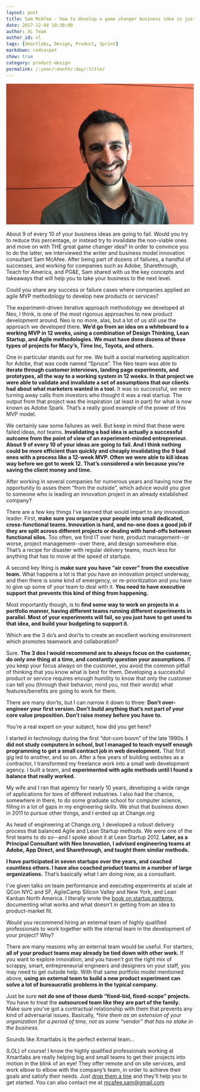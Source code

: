 ```yaml
---
layout: post
title: Sam McAfee - how to develop a game changer business idea in just 12 weeks?
date: 2017-12-04 10:30:00
author: XL Team
author_id: xl
tags: [Xmartlabs, Design, Product, Sprint]
markdown: redcarpet
show: true
category: product-design
permalink: /:year/:month/:day/:title/
---
```


<img src="/images/sam-mc-afee/Sam-Mc-Afee.jpg"/>

About 9 of every 10 of your business ideas are going to fail. Would you try to reduce this percentage, or instead try to invalidate the non-viable ones and move on with THE great game changer idea? In order to convince you to do the latter, we interviewed the writer and business model innovation consultant Sam McAfee. After being part of dozens of failures, a handful of successes, and working for companies such as Adobe, Sharethrough, Teach for America, and PG&E, Sam shared with us the key concepts and takeaways that will help you to take your business to the next level.

<span class="color-title">Could you share any success or failure cases where companies applied an agile MVP  methodology to develop new products or services?</span>

The experiment-driven iterative approach methodology we developed at Neo, I think, is one of the most rigorous approaches to new product development around. Neo is no more, alas, but a lot of us still use the approach we developed there. **We’d go from an idea on a whiteboard to a working MVP in 12 weeks, using a combination of Design Thinking, Lean Startup, and Agile methodologies. We must have done dozens of these types of projects for Macy’s, Time Inc, Toyota, and others.**

One in particular stands out for me. We built a social marketing application for Adobe, that was code named “Spruce”. The Neo team was able to **iterate through customer interviews, landing page experiments, and prototypes, all the way to a working system in 12 weeks. In that project we were able to validate and invalidate a set of assumptions that our clients had about what marketers wanted in a tool.** It was so successful, we were turning away calls from investors who thought it was a real startup. The output from that project was the inspiration (at least in part) for what is now known as Adobe Spark. That’s a really good example of the power of this MVP model.

We certainly saw some failures as well. But keep in mind that these were failed ideas, not teams. **Invalidating a bad idea is actually a successful outcome from the point of view of an experiment-minded entrepreneur. About 9 of every 10 of your ideas are going to fail. And I think nothing could be more efficient than quickly and cheaply invalidating the 9 bad ones with a process like a 12-week MVP. Often we were able to kill ideas way before we got to week 12. That’s considered a win because you’re saving the client money and time.**

<span class="color-title">After working in several companies for numerous years and having now the opportunity to asses them “from the outside”, which advice would you give to someone who is leading an innovation project in an already established company?</span>

There are a few key things I’ve learned that would impart to any innovation leader. First, **make sure you organize your people into small dedicated, cross-functional teams. Innovation is hard, and no-one does a good job if they are split across different projects or dealing with hand-offs between functional silos.** Too often, we find IT over here, product management--or worse, project management--over there, and design somewhere else. That’s a recipe for disaster with regular delivery teams, much less for anything that has to move at the speed of startups.

A second key thing is **make sure you have “air cover” from the executive team.** What happens a lot is that you have an innovation project underway, and then there is some kind of emergency, or re-prioritization and you have to give up some of your team to deal with it. **You need to have executive support that prevents this kind of thing from happening.**

Most importantly though, is to **find some way to work on projects in a portfolio manner, having different teams running different experiments in parallel. Most of your experiments will fail, so you just have to get used to that idea, and build your budgeting to support it.**

<span class="color-title">Which are the 3 do’s and don’ts to create an excellent working environment which promotes teamwork and collaboration?</span>

Sure. **The 3 dos I would recommend are to always focus on the customer, do only one thing at a time, and constantly question your assumptions.** If you keep your focus always on the customer, you avoid the common pitfall of thinking that you know what is best for them. Developing a successful product or service requires enough humility to know that only the customer can tell you (through their behavior, mind you, not their words) what features/benefits are going to work for them.

There are many don’ts, but I can narrow it down to three: **Don’t over-engineer your first version. Don’t build anything that’s not part of your core value proposition. Don’t raise money before you have to.**

<span class="color-title">You’re a real expert on your subject, how did you get here?</span>

I started in technology during the first “dot-com boom” of the late 1990s. **I did not study computers in school, but I managed to teach myself enough programming to get a small contract job in web development.** That first gig led to another, and so on. After a few years of building websites as a contractor, I transformed my freelance work into a small web development agency. I built a team, and **experimented with agile methods until I found a balance that really worked.**

My wife and I ran that agency for nearly 10 years, developing a wide range of applications for tons of different industries. I also had the chance, somewhere in there, to do some graduate school for computer science, filling in a lot of gaps in my engineering skills. We shut that business down in 2011 to pursue other things, and I ended up at Change.org

As head of engineering at Change.org, I developed a robust delivery process that balanced Agile and Lean Startup methods. We were one of the first teams to do so--and I spoke about it at Lean Startup 2012. **Later, as a Principal Consultant with Neo Innovation, I advised engineering teams at Adobe, App Direct, and Sharethrough, and taught them similar methods.**

**I have participated in seven startups over the years, and coached countless others. I have also coached product teams in a number of large organizations.** That’s basically what I am doing now, as a consultant.

I've given talks on team performance and executing experiments at scale at QCon NYC and SF, AgileCamp Silicon Valley and New York, and Lean Kanban North America. I literally wrote the [book on startup patterns](http://StartupPatterns.com), documenting what works and what doesn't in getting from an idea to product-market fit.

<span class="color-title">Would you recommend hiring an external team of highly qualified professionals to work together with the internal team in the development of your project? Why?</span>

There are many reasons why an external team would be useful. For starters, **all of your product teams may already be tied down with other work.** If you want to explore innovation, and you haven’t got the right mix of scrappy, smart, entrepreneurial engineers and designers on your staff, you may need to get outside help. With that same portfolio model mentioned above, **using an external team to build a new product experiment can solve a lot of bureaucratic problems in the typical company.**

Just be sure **not do one of those dumb “fixed-bid, fixed-scope” projects.** You have to treat the **outsourced team like they are part of the family.** Make sure you’ve got a contractual relationship with them that prevents any kind of adversarial issues. Basically, **hire them as an extension of your organization for a period of time, not as some “vendor” that has no stake in the business.*

<span class="color-title">Sounds like Xmartlabs is the perfect external team…</span>

(LOL) of course! I know the highly qualified professionals working at Xmartlabs are really helping big and small teams to get their projects into motion in the blink of an eye! They offer remote and on site services, and work elbow to elbow with the company’s team, in order to achieve their goals and satisfy their needs. Just [drop them a line](https://xmartlabs.com/contact) and they’ll help you to get started. You can also contact me at [mcafee.sam@gmail.com](mailto:mcafee.sam@gmail.com)
